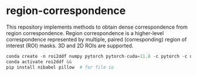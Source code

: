 # region-correspondence

This repository implements methods to obtain dense correspondence from region correspondence. 
Region correspondence is a higher-level correspondence represented by multiple, paired (corresponding) region of interest (ROI) masks.
3D and 2D ROIs are supported.  


```python
conda create -n roi2ddf numpy pytorch pytorch-cuda=11.8 -c pytorch -c nvidia && 
conda activate roi2ddf && 
pip install nibabel pillow  # for file io
```
